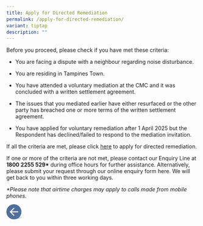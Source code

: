 ```yaml
---
title: Apply for Directed Remediation
permalink: /apply-for-directed-remediation/
variant: tiptap
description: ""
---
```

<p>Before you proceed, please check if you have met these criteria:</p>
<ul data-tight="true" class="tight">
<li>
<p>You are facing a dispute with a neighbour regarding noise disturbance.</p>
</li>
<li>
<p>You are residing in Tampines Town.</p>
</li>
<li>
<p>You have attended a voluntary mediation at the CMC and it was concluded
with a written settlement agreement.</p>
</li>
<li>
<p>The issues that you mediated earlier have either resurfaced or the other
party has breached one or more terms of the written settlement agreement.</p>
</li>
<li>
<p>You have applied for voluntary remediation after 1 April 2025 but the
Respondent has declined/failed to respond to the mediation invitation.</p>
</li>
</ul>
<p>If all the criteria are met, please click <u>here</u> to apply for directed
remediation.</p>
<p>If one or more of the criteria are not met, please contact our Enquiry
Line at <strong>1800 2255 529*</strong> during office hours for further assistance.
Alternatively, please submit your request through our online enquiry form
here. We will get back to you within three working days.</p>
<p><em>*Please note that airtime charges may apply to calls made from mobile phones.</em>
</p>
<p></p>
<p></p><a class="isomer-image-wrapper" href="/apply-for-mediation/"><img style="width: 10%;" height="auto" width="100%" alt="" src="/images/MEDIATION STORIES/Back_button.png"></a>
<p></p>